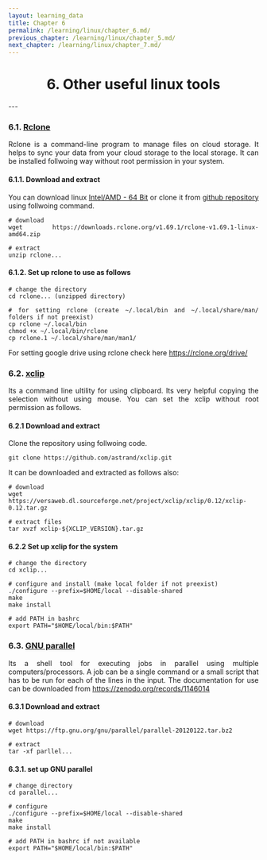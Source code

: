 ```yaml
---
layout: learning_data
title: Chapter 6
permalink: /learning/linux/chapter_6.md/
previous_chapter: /learning/linux/chapter_5.md/
next_chapter: /learning/linux/chapter_7.md/
---
```


<h1 style="text-align:center;"> 6. Other useful linux tools </h1>
---

<div style="text-align: justify;">

### 6.1. [Rclone](https://rclone.org/)
Rclone is a command-line program to manage files on cloud storage. It helps to sync your data from your cloud storage to the local storage. It can be installed follwoing way without root permission in your system.


#### 6.1.1. Download and extract
You can download linux [Intel/AMD - 64 Bit](https://rclone.org/downloads/) or clone it from [github repository](https://github.com/rclone/rclone/releases/tag/v1.69.1) using follwoing command.
```
# download
wget https://downloads.rclone.org/v1.69.1/rclone-v1.69.1-linux-amd64.zip

# extract
unzip rclone... 

```

#### 6.1.2. Set up rclone to use as follows

```
# change the directory
cd rclone... (unzipped directory)

# for setting rclone (create ~/.local/bin and ~/.local/share/man/ folders if not preexist)
cp rclone ~/.local/bin
chmod +x ~/.local/bin/rclone
cp rclone.1 ~/.local/share/man/man1/
```

For setting google drive using rclone check here https://rclone.org/drive/

### 6.2. [xclip](https://github.com/astrand/xclip)
Its a command line ultility for using clipboard. Its very helpful copying the selection without using mouse. You can set the xclip without root permission as follows.

#### 6.2.1 Download and extract
Clone the repository using follwoing code.

`git clone https://github.com/astrand/xclip.git`

It can be downloaded and extracted as follows also:

```
# download
wget https://versaweb.dl.sourceforge.net/project/xclip/xclip/0.12/xclip-0.12.tar.gz

# extract files
tar xvzf xclip-${XCLIP_VERSION}.tar.gz
```

#### 6.2.2 Set up xclip for the system

```
# change the directory 
cd xclip...

# configure and install (make local folder if not preexist)
./configure --prefix=$HOME/local --disable-shared
make
make install

# add PATH in bashrc
export PATH="$HOME/local/bin:$PATH"
```

### 6.3. [GNU parallel](https://www.gnu.org/software/parallel/)
Its a shell tool for executing jobs in parallel using multiple computers/processors. A job can be a single command or a small script that has to be run for each of the lines in the input. The documentation for use can be downloaded from https://zenodo.org/records/1146014 

#### 6.3.1 Download and extract
```
# download
wget https://ftp.gnu.org/gnu/parallel/parallel-20120122.tar.bz2

# extract
tar -xf parllel...
```

#### 6.3.1. set up GNU parallel
```
# change directory
cd parallel...

# configure
./configure --prefix=$HOME/local --disable-shared
make
make install

# add PATH in bashrc if not available
export PATH="$HOME/local/bin:$PATH"
```
